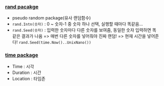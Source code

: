 ### [rand pacakge](1)
- pseudo random package(유사 랜덤함수)
- `rand.Intn(숫자)` : 0 ~ 숫자-1 중 숫자 하나 선택, 실행할 때마다 똑같음...
- `rand.Seed(숫자)` : 입력한 숫자마다 다른 숫자를 보여줌, 동일한 숫자 입력하면 똑같은 결과가 나옴 => 매번 다른 숫자를 넣어줘야 진짜 랜덤! => 현재 시간을 넣어준다! `rand.Seed(time.Now()..UnixNano())`


### [time package](2)
- Time : 시각
- Duration : 시간
- Location : 타임존
